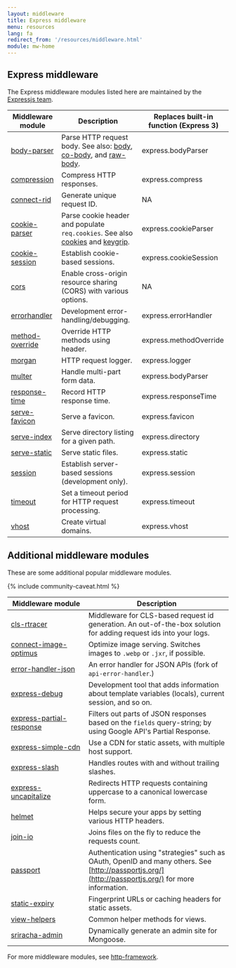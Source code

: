 ```yaml
---
layout: middleware
title: Express middleware
menu: resources
lang: fa
redirect_from: '/resources/middleware.html'
module: mw-home
---
```


## Express middleware

The Express middleware modules listed here are maintained by the
[Expressjs team](https://github.com/orgs/expressjs/people).

| Middleware module                                             | Description                                                                                                                                                                             | Replaces built-in function (Express 3) |
| ------------------------------------------------------------- | --------------------------------------------------------------------------------------------------------------------------------------------------------------------------------------- | -------------------------------------- |
| [body-parser](/resources/middleware/body-parser.html)         | Parse HTTP request body. See also: [body](https://github.com/raynos/body), [co-body](https://github.com/visionmedia/co-body), and [raw-body](https://github.com/stream-utils/raw-body). | express.bodyParser                     |
| [compression](/resources/middleware/compression.html)         | Compress HTTP responses.                                                                                                                                                                | express.compress                       |
| [connect-rid](/resources/middleware/connect-rid.html)         | Generate unique request ID.                                                                                                                                                             | NA                                     |
| [cookie-parser](/resources/middleware/cookie-parser.html)     | Parse cookie header and populate `req.cookies`. See also [cookies](https://github.com/jed/cookies) and [keygrip](https://github.com/jed/keygrip).                                       | express.cookieParser                   |
| [cookie-session](/resources/middleware/cookie-session.html)   | Establish cookie-based sessions.                                                                                                                                                        | express.cookieSession                  |
| [cors](/resources/middleware/cors.html)                       | Enable cross-origin resource sharing (CORS) with various options.                                                                                                                       | NA                                     |
| [errorhandler](/resources/middleware/errorhandler.html)       | Development error-handling/debugging.                                                                                                                                                   | express.errorHandler                   |
| [method-override](/resources/middleware/method-override.html) | Override HTTP methods using header.                                                                                                                                                     | express.methodOverride                 |
| [morgan](/resources/middleware/morgan.html)                   | HTTP request logger.                                                                                                                                                                    | express.logger                         |
| [multer](/resources/middleware/multer.html)                   | Handle multi-part form data.                                                                                                                                                            | express.bodyParser                     |
| [response-time](/resources/middleware/response-time.html)     | Record HTTP response time.                                                                                                                                                              | express.responseTime                   |
| [serve-favicon](/resources/middleware/serve-favicon.html)     | Serve a favicon.                                                                                                                                                                        | express.favicon                        |
| [serve-index](/resources/middleware/serve-index.html)         | Serve directory listing for a given path.                                                                                                                                               | express.directory                      |
| [serve-static](/resources/middleware/serve-static.html)       | Serve static files.                                                                                                                                                                     | express.static                         |
| [session](/resources/middleware/session.html)                 | Establish server-based sessions (development only).                                                                                                                                     | express.session                        |
| [timeout](/resources/middleware/timeout.html)                 | Set a timeout period for HTTP request processing.                                                                                                                                       | express.timeout                        |
| [vhost](/resources/middleware/vhost.html)                     | Create virtual domains.                                                                                                                                                                 | express.vhost                          |

## Additional middleware modules

These are some additional popular middleware modules.

{% include community-caveat.html %}

| Middleware&nbsp;module                                                          | Description                                                                                                                                         |
| ------------------------------------------------------------------------------- | --------------------------------------------------------------------------------------------------------------------------------------------------- |
| [cls-rtracer](https://github.com/puzpuzpuz/cls-rtracer)                         | Middleware for CLS-based request id generation. An out-of-the-box solution for adding request ids into your logs.                                   |
| [connect-image-optimus](https://github.com/msemenistyi/connect-image-optimus)   | Optimize image serving. Switches images to `.webp` or `.jxr`, if possible.                                                                          |
| [error-handler-json](https://github.com/mifi/error-handler-json)                | An error handler for JSON APIs (fork of `api-error-handler`.)                                                                                       |
| [express-debug](https://github.com/devoidfury/express-debug)                    | Development tool that adds information about template variables (locals), current session, and so on.                                               |
| [express-partial-response](https://github.com/nemtsov/express-partial-response) | Filters out parts of JSON responses based on the `fields` query-string; by using Google API's Partial Response.                                     |
| [express-simple-cdn](https://github.com/jamiesteven/express-simple-cdn)         | Use a CDN for static assets, with multiple host support.                                                                                            |
| [express-slash](https://github.com/ericf/express-slash)                         | Handles routes with and without trailing slashes.                                                                                                   |
| [express-uncapitalize](https://github.com/jamiesteven/express-uncapitalize)     | Redirects HTTP requests containing uppercase to a canonical lowercase form.                                                                         |
| [helmet](https://github.com/helmetjs/helmet)                                    | Helps secure your apps by setting various HTTP headers.                                                                                             |
| [join-io](https://github.com/coderaiser/join-io)                                | Joins files on the fly to reduce the requests count.                                                                                                |
| [passport](https://github.com/jaredhanson/passport)                             | Authentication using "strategies" such as OAuth, OpenID and many others. See [http://passportjs.org/](http://passportjs.org/) for more information. |
| [static-expiry](https://github.com/paulwalker/connect-static-expiry)            | Fingerprint URLs or caching headers for static assets.                                                                                              |
| [view-helpers](https://github.com/madhums/node-view-helpers)                    | Common helper methods for views.                                                                                                                    |
| [sriracha-admin](https://github.com/hdngr/siracha)                              | Dynamically generate an admin site for Mongoose.                                                                                                    |

For more middleware modules, see [http-framework](https://github.com/Raynos/http-framework#modules).
